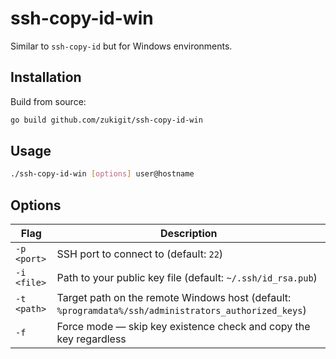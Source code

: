 # ssh-copy-id-win

Similar to `ssh-copy-id` but for Windows environments.

## Installation

Build from source:

```sh
go build github.com/zukigit/ssh-copy-id-win
```

## Usage
```sh
./ssh-copy-id-win [options] user@hostname
```

## Options

| Flag              | Description                                                                                      |
|-------------------|--------------------------------------------------------------------------------------------------|
| `-p <port>`       | SSH port to connect to (default: `22`)                                                           |
| `-i <file>`       | Path to your public key file (default: `~/.ssh/id_rsa.pub`)                                      |
| `-t <path>`       | Target path on the remote Windows host (default: `%programdata%/ssh/administrators_authorized_keys`) |
| `-f`              | Force mode — skip key existence check and copy the key regardless                                |

